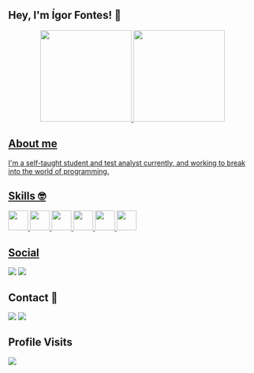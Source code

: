 ## Hey, I'm Ígor Fontes! 👋

<div align="center">
  <a href="https://github.com/IgorDoCanto">
  <img height="185em" src="https://github-readme-stats.vercel.app/api?username=IgorDoCanto&show_icons=true&theme=dark&include_all_commits=true&count_private=true"/>
  <img height="185em" src="https://github-readme-stats.vercel.app/api/top-langs/?username=IgorDoCanto&layout=compact&langs_count=7&theme=dark"/>
</div>

 
## About me
I'm a self-taught student and test analyst currently, and working to break into the world of programming.

## Skills :nerd_face:
<p>
    <img height="40" src="https://img.shields.io/badge/HTML-239120?style=for-the-badge&logo=html5&logoColor=white">
    <img height="40" src="https://img.shields.io/badge/CSS-239120?&style=for-the-badge&logo=css3&logoColor=white">
    <img height="40" src="https://img.shields.io/badge/JavaScript-323330?style=for-the-badge&logo=javascript&logoColor=F7DF1E">
    <img height="40" src="https://img.shields.io/badge/TypeScript-007ACC?style=for-the-badge&logo=typescript&logoColor=white">
    <img height="40" src="https://img.shields.io/badge/React-35495E?style=for-the-badge&logo=react&logoColor=4FC08D">
    <img height="40" src="https://img.shields.io/badge/Angular-DD0031?style=for-the-badge&logo=angular&logoColor=white">
</p>  

## Social

<div> 
  <a href="https://www.linkedin.com/in/igorfonteslink/" target="_blank"><img src="https://img.shields.io/badge/LinkedIn-0077B5?style=for-the-badge&logo=linkedin&logoColor=white" target="_blank"></a>
  <a href="https://instagram.com/igorfvc" target="_blank"><img src="https://img.shields.io/badge/-Instagram-%23E4405F?style=for-the-badge&logo=instagram&logoColor=white" target="_blank"></a>
 </div>
  
## Contact 📱
  <div>
    <a href = "mailto:igorfontes22@outlook.com"><img src="https://img.shields.io/badge/Microsoft_Outlook-0078D4?style=for-the-badge&logo=microsoft-outlook&logoColor=white" target="_blank"></a>  
    <a href = "https://t.me/igordocanto"><img src="https://img.shields.io/badge/Telegram-2CA5E0?style=for-the-badge&logo=telegram&logoColor=white" target="_blank"></a>  
  </div>

## Profile Visits
 <p> 
   <img alingn="center" src="https://profile-counter.glitch.me/IgorDoCanto/count.svg" />
 </p>
